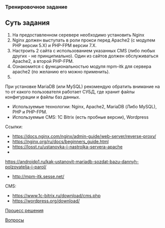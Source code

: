 ### Тренировочное задание

## Суть задания
 
1. На предоставленном серевере необходимо установить Nginx  
2. Nginx должен выступать в роли прокси перед Apache2 (с модулем PHP версии 5.X) и
PHP-FPM версии 7.Х.
3. Настроить 2 сайта с использованием указанных CMS
(либо любых других - не принципиально). Один из сайтов должен
обслуживаться Apache2, а второй PHP-FPM.
4. Ознакомится с функциональностью модуля mpm-itk для сервера apache2 (по желанию его
можно применить).
5. 
При установке MariaDB (или MySQL) рекомендую обратить внимание на то от
какого пользователя работает СУБД, где хранит файлы конфигурации и файлы
баз данных.

* Используемые технологии: Nginx, Apache2, MariaDB (Либо MySQL), PHP и PHP-FPM.
* Используемые CMS: 1C Bitrix (есть пробные версии), Wordpress


Ссылки:
- https://docs.nginx.com/nginx/admin-guide/web-server/reverse-proxy/
- https://nginx.org/ru/docs/beginners_guide.html
- https://losst.ru/ustanovka-i-nastrojka-servera-apache
-
https://androidp1.ru/kak-ustanovit-mariadb-sozdat-bazu-dannyh-polzovatelja-i-parol/
- http://mpm-itk.sesse.net/

CMS:
- https://www.1c-bitrix.ru/download/cms.php
- https://wordpress.org/download/

[Процесс решения](solution.md)

[Вопросы](questions.md)